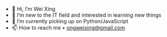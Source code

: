 - 👋 Hi, I’m Wei Xing
- 👀 I’m new to the IT field and interested in learning new things
- 🌱 I’m currently picking up on Python/JavaScript
- 📫 How to reach me • ongweixing@gmail.com

<!---
WeiXingg/WeiXingg is a ✨ special ✨ repository because its `README.md` (this file) appears on your GitHub profile.
You can click the Preview link to take a look at your changes.
--->
